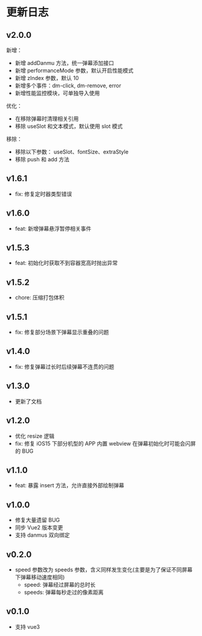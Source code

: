 # 更新日志

## v2.0.0

新增：

- 新增 addDanmu 方法，统一弹幕添加接口
- 新增 performanceMode 参数，默认开启性能模式
- 新增 zIndex 参数，默认 10
- 新增多个事件：dm-click, dm-remove, error
- 新增性能监控模块，可单独导入使用

优化：

- 在移除弹幕时清理相关引用
- 移除 useSlot 和文本模式，默认使用 slot 模式

移除：

- 移除以下参数： useSlot、fontSize、extraStyle
- 移除 push 和 add 方法

## v1.6.1

- fix: 修复定时器类型错误

## v1.6.0

- feat: 新增弹幕悬浮暂停相关事件

## v1.5.3

- feat: 初始化时获取不到容器宽高时抛出异常

## v1.5.2

- chore: 压缩打包体积

## v1.5.1

- fix: 修复部分场景下弹幕显示重叠的问题

## v1.4.0

- fix: 修复弹幕过长时后续弹幕不连贯的问题

## v1.3.0

- 更新了文档

## v1.2.0

- 优化 resize 逻辑
- fix: 修复 iOS15 下部分机型的 APP 内置 webview 在弹幕初始化时可能会闪屏的 BUG

## v1.1.0

- feat: 暴露 insert 方法，允许直接外部绘制弹幕

## v1.0.0

- 修复大量遗留 BUG
- 同步 Vue2 版本变更
- 支持 danmus 双向绑定

## v0.2.0

- speed 参数改为 speeds 参数，含义同样发生变化(主要是为了保证不同屏幕下弹幕移动速度相同)
  - speed: 弹幕经过屏幕的总时长
  - speeds: 弹幕每秒走过的像素距离

## v0.1.0

- 支持 vue3
